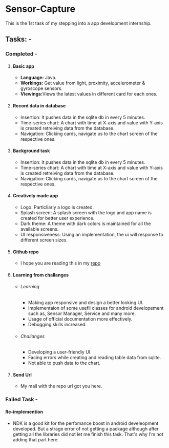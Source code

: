 # Sensor-Capture
This is the 1st task of my stepping into a app development internship.

## Tasks: -
<h3>Completed -</h3> 
<ol>
  <li>
    <h4>Basic app</h4>
    <ul>
      <li><b>Language:</b> Java.</li>
      <li><b>Workings:</b> Get value from light, proximity, accelerometer & gyroscope sensors.</li>
      <li><b>Viewings:</b>Views the latest values in different card for each ones.</li>
    </ul>
  </li>
  <li>
    <h4>Record data in database</h4>
    <ul>
      <li>Insertion: It pushes data in the sqlite db in every 5 minutes.</li>
      <li>Time-series chart: A chart with time at X-axis and value with Y-axis is created retreiving data from the database.</li>
      <li>Navigation: Clicking cards, navigate us to the chart screen of the respective ones.</li>
    </ul>
  </li>
  <li>
    <h4>Background task</h4>
    <ul>
      <li>Insertion: It pushes data in the sqlite db in every 5 minutes.</li>
      <li>Time-series chart: A chart with time at X-axis and value with Y-axis is created retreiving data from the database.</li>
      <li>Navigation: Clicking cards, navigate us to the chart screen of the respective ones.</li>
    </ul>
  </li>
  <li>
    <h4>Creatively made app</h4>
    <ul>
      <li>Logo: Particliarly a logo is created.</li>
      <li>Splash screen: A splash screen with the logo and app name is created for better user experience.</li>
      <li>Dark theme: A theme with dark colors is maintained for all the available screens.</li>
      <li>UI responsiveness: Using an implementation, the ui will response to different screen sizes.</li>
    </ul>
  </li>
  <li>
    <h4>Github repo</h4>
    <ul>
      <li>I hope you are reading this in my <a href="https://github.com/Neloy-Barman/Sensor-Capture">repo</a></li>
    </ul>
  </li>
  <li>
    <h4>Learning from challanges</h4>
    <ul>
      <li>
           <h6>Learning</h6>
           <ul>
             <li>Making app responsive and design a better looking UI.</li>
             <li>Implementaion of some usefli classes for android developement such as, Sensor Manager, Service and many more.</li>
             <li>Usage of official documentation more effectively.</li>
             <li>Debugging skills increased. </li>
           </ul>
      </li>
      <li>
           <h6>Challanges</h6>
           <ul>
             <li>Developing a user-friendly UI.</li>
             <li>Facing errors while creating and reading table data from sqlite.</li>
             <li>Not able to push data to the chart.</li>
           </ul>
      </li>
    </ul>
  </li>
  <li>
    <h4>Send Url</h4>
    <ul>
      <li>My mail with the repo url got you here.</li>
    </ul>
  </li>
</ol>

<h3>Failed Task -</h3>
<h4>Re-implemention</h4>
<ul>
  <li>
    <a>NDK is a good kit for the perfomance boost in android develeopment developed.
     But a strage error of not getting a package although after getting all the libraries did not let me finish this task.
     That's why I'm not adding that part here. </a>
  </li>
</ul>
